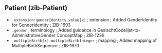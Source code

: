 ## Patient (zib-Patient)
* `.extension:genderIdentity.value[x]` ; extension ; Added GenderIdentity for GenderIdentity ; ZIB-1693
* `.gender` ; terminology ; Added guidance in GeslachtCodelijst-to-AdministrativeGender ConceptMap ; ZIB-1239
* `.multipleBirth[x]:multipleBirthInteger` ; mapping ; Added mapping of MultipleBirthSequence ; ZIB-1670